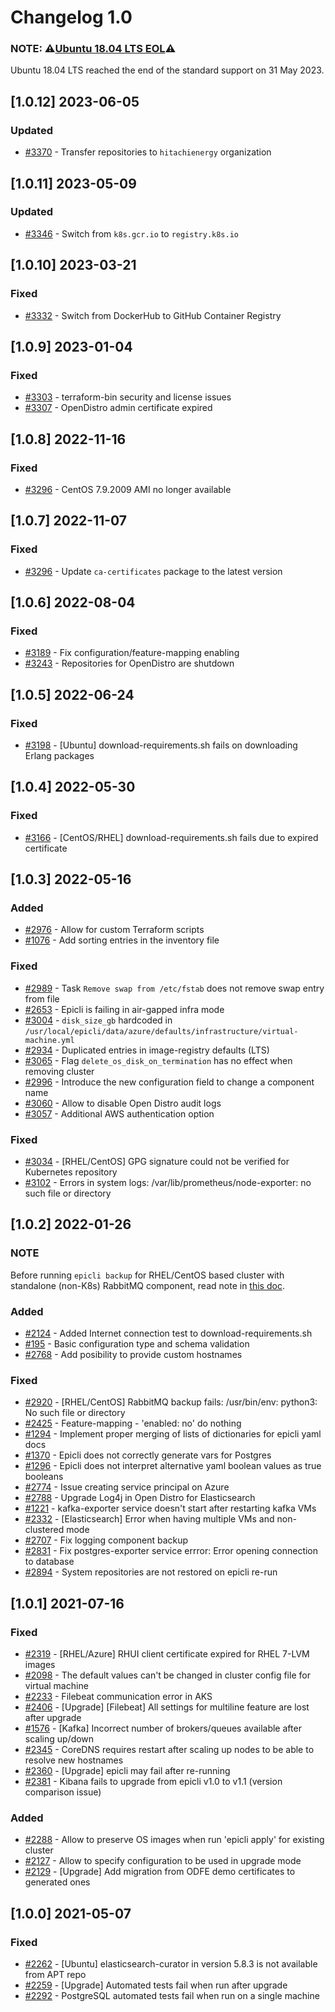 # Changelog 1.0

### NOTE: ⚠️[**Ubuntu 18.04 LTS EOL**](https://ubuntu.com/blog/18-04-end-of-standard-support)⚠️
Ubuntu 18.04 LTS reached the end of the standard support on 31 May 2023.

## [1.0.12] 2023-06-05

### Updated

- [#3370](https://github.com/hitachienergy/epiphany/issues/3370) - Transfer repositories to `hitachienergy` organization

## [1.0.11] 2023-05-09

### Updated

- [#3346](https://github.com/hitachienergy/epiphany/issues/3346) - Switch from `k8s.gcr.io` to `registry.k8s.io`

## [1.0.10] 2023-03-21

### Fixed

- [#3332](https://github.com/hitachienergy/epiphany/issues/3332) - Switch from DockerHub to GitHub Container Registry

## [1.0.9] 2023-01-04

### Fixed

- [#3303](https://github.com/hitachienergy/epiphany/issues/3303) - terraform-bin security and license issues
- [#3307](https://github.com/hitachienergy/epiphany/issues/3307) - OpenDistro admin certificate expired

## [1.0.8] 2022-11-16

### Fixed

- [#3296](https://github.com/hitachienergy/epiphany/issues/3299) - CentOS 7.9.2009 AMI no longer available

## [1.0.7] 2022-11-07

### Fixed

- [#3296](https://github.com/hitachienergy/epiphany/issues/3296) - Update `ca-certificates` package to the latest version

## [1.0.6] 2022-08-04

### Fixed

- [#3189](https://github.com/hitachienergy/epiphany/issues/3189) - Fix configuration/feature-mapping enabling
- [#3243](https://github.com/hitachienergy/epiphany/issues/3243) - Repositories for OpenDistro are shutdown

## [1.0.5] 2022-06-24

### Fixed

- [#3198](https://github.com/hitachienergy/epiphany/issues/3198) - [Ubuntu] download-requirements.sh fails on downloading Erlang packages

## [1.0.4] 2022-05-30

### Fixed

- [#3166](https://github.com/hitachienergy/epiphany/issues/3166) - [CentOS/RHEL] download-requirements.sh fails due to expired certificate

## [1.0.3] 2022-05-16

### Added

- [#2976](https://github.com/hitachienergy/epiphany/issues/2976) - Allow for custom Terraform scripts
- [#1076](https://github.com/hitachienergy/epiphany/issues/1076) - Add sorting entries in the inventory file

### Fixed

- [#2989](https://github.com/hitachienergy/epiphany/issues/2989) - Task `Remove swap from /etc/fstab` does not remove swap entry from file
- [#2653](https://github.com/hitachienergy/epiphany/issues/2653) - Epicli is failing in air-gapped infra mode
- [#3004](https://github.com/hitachienergy/epiphany/issues/3004) - `disk_size_gb` hardcoded in `/usr/local/epicli/data/azure/defaults/infrastructure/virtual-machine.yml`
- [#2934](https://github.com/hitachienergy/epiphany/issues/2934) - Duplicated entries in image-registry defaults (LTS)
- [#3065](https://github.com/hitachienergy/epiphany/issues/3065) - Flag `delete_os_disk_on_termination` has no effect when removing cluster
- [#2996](https://github.com/hitachienergy/epiphany/issues/2996) - Introduce the new configuration field to change a component name
- [#3060](https://github.com/hitachienergy/epiphany/issues/3060) - Allow to disable Open Distro audit logs
- [#3057](https://github.com/hitachienergy/epiphany/issues/3057) - Additional AWS authentication option

### Fixed

- [#3034](https://github.com/hitachienergy/epiphany/issues/3034) - [RHEL/CentOS] GPG signature could not be verified for Kubernetes repository
- [#3102](https://github.com/hitachienergy/epiphany/issues/3102) - Errors in system logs: /var/lib/prometheus/node-exporter: no such file or directory

## [1.0.2] 2022-01-26

### NOTE ###

Before running `epicli backup` for RHEL/CentOS based cluster with standalone (non-K8s) RabbitMQ component,
read note in [this doc](docs/home/howto/BACKUP.md#1-how-to-perform-backup).

### Added

- [#2124](https://github.com/hitachienergy/epiphany/issues/2124) - Added Internet connection test to download-requirements.sh
- [#195](https://github.com/hitachienergy/epiphany/issues/195) - Basic configuration type and schema validation
- [#2768](https://github.com/hitachienergy/epiphany/issues/2768) - Add posibility to provide custom hostnames

### Fixed

- [#2920](https://github.com/hitachienergy/epiphany/issues/2920) - [RHEL/CentOS] RabbitMQ backup fails: /usr/bin/env: python3: No such file or directory
- [#2425](https://github.com/hitachienergy/epiphany/issues/2425) - Feature-mapping - 'enabled: no' do nothing
- [#1294](https://github.com/hitachienergy/epiphany/issues/1294) - Implement proper merging of lists of dictionaries for epicli yaml docs
- [#1370](https://github.com/hitachienergy/epiphany/issues/1370) - Epicli does not correctly generate vars for Postgres
- [#1296](https://github.com/hitachienergy/epiphany/issues/1296) - Epicli does not interpret alternative yaml boolean values as true booleans
- [#2774](https://github.com/hitachienergy/epiphany/issues/2774) - Issue creating service principal on Azure
- [#2788](https://github.com/hitachienergy/epiphany/issues/2788) - Upgrade Log4j in Open Distro for Elasticsearch
- [#1221](https://github.com/hitachienergy/epiphany/issues/1221) - kafka-exporter service doesn't start after restarting kafka VMs
- [#2332](https://github.com/hitachienergy/epiphany/issues/2332) - [Elasticsearch] Error when having multiple VMs and non-clustered mode
- [#2707](https://github.com/hitachienergy/epiphany/issues/2707) - Fix logging component backup
- [#2831](https://github.com/hitachienergy/epiphany/issues/2831) - Fix postgres-exporter service errror: Error opening connection to database
- [#2894](https://github.com/hitachienergy/epiphany/issues/2894) - System repositories are not restored on epicli re-run

## [1.0.1] 2021-07-16

### Fixed

- [#2319](https://github.com/hitachienergy/epiphany/issues/2319) - [RHEL/Azure] RHUI client certificate expired for RHEL 7-LVM images
- [#2098](https://github.com/hitachienergy/epiphany/issues/2098) - The default values can't be changed in cluster config file for virtual machine
- [#2233](https://github.com/hitachienergy/epiphany/issues/2233) - Filebeat communication error in AKS
- [#2406](https://github.com/hitachienergy/epiphany/issues/2406) - [Upgrade] [Filebeat] All settings for multiline feature are lost after upgrade
- [#1576](https://github.com/hitachienergy/epiphany/issues/1576) - [Kafka] Incorrect number of brokers/queues available after scaling up/down
- [#2345](https://github.com/hitachienergy/epiphany/issues/2345) - CoreDNS requires restart after scaling up nodes to be able to resolve new hostnames
- [#2360](https://github.com/hitachienergy/epiphany/issues/2360) - [Upgrade] epicli may fail after re-running
- [#2381](https://github.com/hitachienergy/epiphany/issues/2381) - Kibana fails to upgrade from epicli v1.0 to v1.1 (version comparison issue)

### Added

- [#2288](https://github.com/hitachienergy/epiphany/issues/2288) - Allow to preserve OS images when run 'epicli apply' for existing cluster
- [#2127](https://github.com/hitachienergy/epiphany/issues/2127) - Allow to specify configuration to be used in upgrade mode
- [#2129](https://github.com/hitachienergy/epiphany/issues/2129) - [Upgrade] Add migration from ODFE demo certificates to generated ones

## [1.0.0] 2021-05-07

### Fixed

- [#2262](https://github.com/hitachienergy/epiphany/issues/2262) - [Ubuntu] elasticsearch-curator in version 5.8.3 is not available from APT repo
- [#2259](https://github.com/hitachienergy/epiphany/issues/2259) - [Upgrade] Automated tests fail when run after upgrade
- [#2292](https://github.com/hitachienergy/epiphany/issues/2292) - PostgreSQL automated tests fail when run on a single machine
